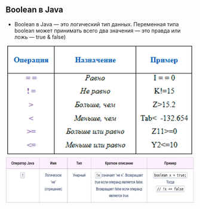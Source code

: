 ## Boolean в Java

* Boolean в Java — это логический тип данных. Переменная типа boolean может принимать всего два значения — это правда или ложь — true & false)

![img.png](img%2Fimg.png)
![img_1.png](img%2Fimg_1.png)